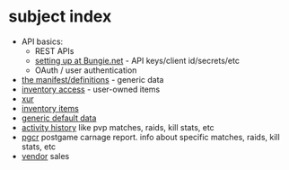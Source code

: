 # subject index
- API basics:
  - REST APIs
  - [setting up at Bungie.net](app-setup) - API keys/client id/secrets/etc
  - OAuth / user authentication
- [the manifest/definitions](definitions) - generic data 
- [inventory access](inventory) - user-owned items
- [xur](xur)
- [inventory items](inventory)
- [generic default data](definitions/using)
- [activity history](activities) like pvp matches, raids, kill stats, etc
- [pgcr](activities/pgcrs) postgame carnage report. info about specific matches, raids, kill stats, etc
- [vendor](vendors) sales